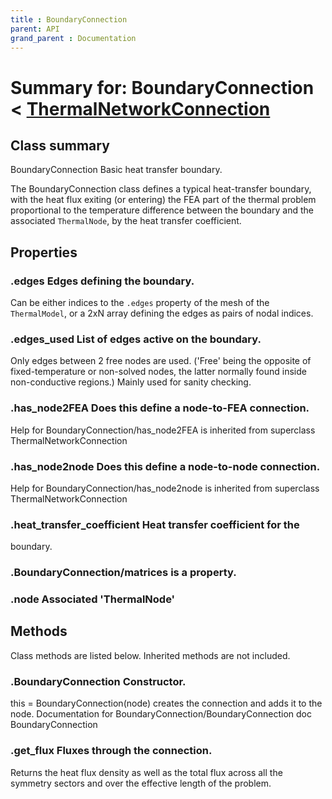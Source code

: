 ```yaml
---
title : BoundaryConnection
parent: API
grand_parent : Documentation
---
```

# Summary for: **BoundaryConnection**  < [ThermalNetworkConnection](ThermalNetworkConnection.html)

## Class summary

BoundaryConnection Basic heat transfer boundary.

The BoundaryConnection class defines a typical heat-transfer
boundary, with the heat flux exiting (or entering) the FEA part of
the thermal problem proportional to the temperature difference
between the boundary and the associated `ThermalNode`, by the heat
transfer coefficient.

## Properties

### .**edges** Edges defining the boundary.

Can be either indices to the `.edges` property of the mesh of the
`ThermalModel`, or a 2xN array defining the edges as pairs of
nodal indices.

### .**edges_used** List of edges active on the boundary.

Only edges between 2 free nodes are used. ('Free' being the
opposite of fixed-temperature or non-solved nodes, the latter
normally found inside non-conductive regions.) Mainly used for
sanity checking.

### .**has_node2FEA** Does this define a node-to-FEA connection.
Help for BoundaryConnection/has_node2FEA is inherited from superclass ThermalNetworkConnection

### .**has_node2node** Does this define a node-to-node connection.
Help for BoundaryConnection/has_node2node is inherited from superclass ThermalNetworkConnection

### .**heat_transfer_coefficient** Heat transfer coefficient for the
boundary.

### .BoundaryConnection/**matrices** is a property.

### .**node** Associated 'ThermalNode'


## Methods

Class methods are listed below. Inherited methods are not included.

### .**BoundaryConnection** Constructor.

this = BoundaryConnection(node) creates the connection and
adds it to the node.
Documentation for BoundaryConnection/BoundaryConnection
doc BoundaryConnection

### .**get_flux** Fluxes through the connection.

Returns the heat flux density as well as the total flux
across all the symmetry sectors and over the effective length
of the problem.


